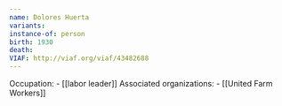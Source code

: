 ```yaml
---
name: Dolores Huerta
variants: 
instance-of: person
birth: 1930
death: 
VIAF: http://viaf.org/viaf/43482688
---
```

Occupation: - [[labor leader]]
Associated organizations: - [[United Farm Workers]]